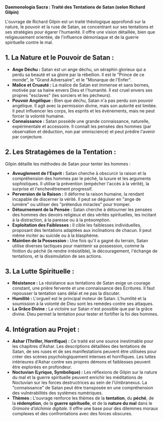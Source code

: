 **Daemonologia Sacra : Traité des Tentations de Satan (selon Richard Gilpin)**

L'ouvrage de Richard Gilpin est un traité théologique approfondi sur la nature, le pouvoir et la ruse de Satan, se concentrant sur ses tentations et ses stratégies pour égarer l'humanité. Il offre une vision détaillée, bien que religieusement orientée, de l'influence démoniaque et de la guerre spirituelle contre le mal.

## 1. La Nature et le Pouvoir de Satan :

*   **Ange Déchu :** Satan est un ange déchu, un séraphin glorieux qui a perdu sa beauté et sa gloire par la rébellion. Il est le "Prince de ce monde", le "Grand Adversaire", et le "Monarque de l'Enfer".
*   **Malice et Cruauté :** La malice de Satan est immense et sans bornes, motivée par sa haine envers Dieu et l'humanité. Il est cruel envers ses propres "esclaves" (les sorciers et les pécheurs).
*   **Pouvoir Angélique :** Bien que déchu, Satan n'a pas perdu son pouvoir angélique. Il agit avec la permission divine, mais son autorité est limitée. Il peut influencer les corps, les esprits et les événements, mais ne peut forcer la volonté humaine.
*   **Connaissance :** Satan possède une grande connaissance, naturelle, expérimentale et accessoire. Il connaît les pensées des hommes (par observation et déduction, non par omniscience) et peut prédire l'avenir par conjecture.

## 2. Les Stratagèmes de la Tentation :

Gilpin détaille les méthodes de Satan pour tenter les hommes :

*   **Aveuglement de l'Esprit :** Satan cherche à obscurcir la raison et la compréhension des hommes par le péché, la luxure et les arguments sophistiques. Il utilise la prévention (empêcher l'accès à la vérité), la surprise et l'enchevêtrement progressif.
*   **Perversion de la Raison :** Il déforme la raison humaine, la rendant incapable de discerner la vérité. Il peut se déguiser en "ange de lumière" ou utiliser des "prétendus miracles" pour tromper.
*   **Détournement de la Pensée :** Satan cherche à détourner les pensées des hommes des devoirs religieux et des vérités spirituelles, les incitant à la distraction, à la paresse ou à la présomption.
*   **Exploitation des Faiblesses :** Il cible les faiblesses individuelles, proposant des tentations adaptées aux inclinations de chacun. Il peut même inciter au suicide ou à la blasphème.
*   **Maintien de la Possession :** Une fois qu'il a gagné du terrain, Satan utilise diverses tactiques pour maintenir sa possession, comme la finition du péché (le rendre irrésistible), le découragement, l'échange de tentations, et la dissimulation de ses actions.

## 3. La Lutte Spirituelle :

*   **Résistance :** La résistance aux tentations de Satan exige un courage constant, une prière fervente et une connaissance des Écritures. Il faut repousser la tentation sans délai et ne pas la discuter.
*   **Humilité :** L'orgueil est le principal moteur de Satan. L'humilité et la soumission à la volonté de Dieu sont les remèdes contre ses attaques.
*   **La Grâce Divine :** La victoire sur Satan n'est possible que par la grâce divine. Dieu permet la tentation pour tester et fortifier la foi des hommes.

## 4. Intégration au Projet :

*   **Ashar (Thriller, Horrifique) :** Ce traité est une source inestimable pour les chapitres d'Ashar. Les descriptions détaillées des tentations de Satan, de ses ruses et de ses manifestations peuvent être utilisées pour créer des scènes psychologiquement intenses et horrifiques. Les luttes intérieures d'Ashar contre ses propres démons et faiblesses peuvent être explorées en profondeur.
*   **Noctuvian (Lyrique, Symbolique) :** Les réflexions de Gilpin sur la nature du mal et la guerre spirituelle peuvent enrichir les méditations de Noctuvian sur les forces destructrices au sein de l'Umbranexus. La "connaissance" de Satan peut être transposée en une compréhension des vulnérabilités des systèmes numériques.
*   **Thèmes :** L'ouvrage renforce les thèmes de la **tentation**, du **péché**, de la **rédemption**, de la **guerre spirituelle**, et de la **nature du mal** dans le *Grimoire d’alchimie digitale*. Il offre une base pour des dilemmes moraux complexes et des confrontations avec des forces obscures.